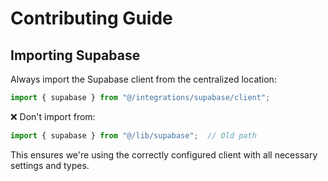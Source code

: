 # Contributing Guide

## Importing Supabase

Always import the Supabase client from the centralized location:

```typescript
import { supabase } from "@/integrations/supabase/client";
```

❌ Don't import from:
```typescript
import { supabase } from "@/lib/supabase";  // Old path
```

This ensures we're using the correctly configured client with all necessary settings and types. 